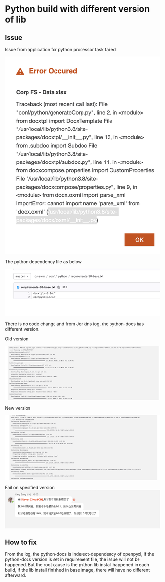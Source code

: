 # Python build with different version of lib

## Issue

Issue from application for python processor task failed

![Python Error](./pic/Error-image.png)

The python dependency file as below:

![Python dependency](./pic/code.png)

There is no code change and from Jenkins log, the python-docs has different version.

Old version

![Python docs old version](./pic/oldversion.png)

New version

![Python docs new version](./pic/newversion.png)

Fail on specified version
![Failed on specified verison](./pic/failedOnSepcifiedVersion.png)


## How to fix

From the log, the python-docs is inderect-dependency of openpyxl, if the python-docs version is set in requirement file, the issue will not be happened.
But the root cause is the python lib install happened in each build, if the lib install finished in base image, there will have no different afterward.